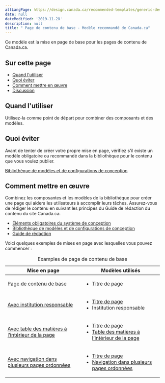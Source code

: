 ```yaml
---
altLangPage: https://design.canada.ca/recommended-templates/generic-destination.html
date: null
dateModified: '2019-11-28'
description: null
title: " Page de contenu de base - Modèle recommandé de Canada.ca"
---
```



<div>

 <section>
  <p>
   Ce modèle est la mise en page de base pour les pages de contenu de Canada.ca.
  </p>
 </section>
 <section>
  <h2>
   Sur cette page
  </h2>
  <ul>
   <li>
    <a href="#quand">
     Quand l'utiliser
    </a>
   </li>
   <li>
    <a href="#eviter">
     Quoi éviter
    </a>
   </li>
   <li>
    <a href="#comment">
     Comment mettre en œuvre
    </a>
   </li>
   <li>
    <a href="#discussion">
     Discussion
    </a>
   </li>
  </ul>
 </section>
 <section>
  <h2 id="quand">
   Quand l'utiliser
  </h2>
  <p>
   Utilisez-la comme point de départ pour combiner des composants et des modèles.
  </p>
 </section>
 <section>
  <h2 id="eviter">
   Quoi éviter
  </h2>
  <p>
   Avant de tenter de créer votre propre mise en page, vérifiez s'il existe un modèle obligatoire ou recommandé dans la bibliothèque pour le contenu que vous voulez publier.
  </p>
  <a href="https://www.canada.ca/fr/gouvernement/a-propos/systeme-conception/bibliotheque-modeles.html">
   Bibliothèque de modèles et de configurations de conception
  </a>
 </section>
 <section>
  <h2 id="comment">
   Comment mettre en œuvre
  </h2>
  <p>
   Combinez les composantes et les modèles de la bibliothèque pour créer une page qui aidera les utilisateurs à accomplir leurs tâches. Assurez-vous de rédiger le contenu en suivant les principes du Guide de rédaction du contenu du site Canada.ca.
  </p>
  <ul>
   <li>
    <a href="{{ site.url }}/specifications/elements-obligatoires.html">
     Éléments obligatoires du système de conception
    </a>
   </li>
   <li>
    <a href="https://www.canada.ca/fr/gouvernement/a-propos/systeme-conception/bibliotheque-modeles.html">
     Bibliothèque de modèles et de configurations de conception
    </a>
   </li>
   <li>
    <a href="https://www.canada.ca/fr/secretariat-conseil-tresor/services/communications-gouvernementales/guide-redaction-contenu-canada.html">
     Guide de rédaction
    </a>
   </li>
  </ul>
  <p>
   Voici quelques exemples de mises en page avec lesquelles vous pouvez commencer :
  </p>
  <div class="row">
   <div class="col-md-9 col-lg-8">
    <table class="table">
     <caption>
      Examples de page de contenu de base
     </caption>
     <thead>
      <tr>
       <th>
        Mise en page
       </th>
       <th>
        Modèles utilisés
       </th>
      </tr>
     </thead>
     <tbody>
      <tr>
       <td>
        <a href="../mise-en-page/generique-base.html">
         Page de contenu de base
        </a>
       </td>
       <td>
        <ul>
         <li>
          <a href="https://www.canada.ca/fr/secretariat-conseil-tresor/services/communications-gouvernementales/guide-redaction-contenu-canada.html#wp5-1">
           Titre de page
          </a>
         </li>
        </ul>
       </td>
      </tr>
      <tr>
       <td>
        <a href="../mise-en-page/generique-institution.html">
         Avec institution responsable
        </a>
       </td>
       <td>
        <ul>
         <li>
          <a href="https://www.canada.ca/fr/secretariat-conseil-tresor/services/communications-gouvernementales/guide-redaction-contenu-canada.html#wp5-1">
           Titre de page
          </a>
         </li>
         <li>
           Institution responsable
         </li>
        </ul>
       </td>
      </tr>
      <tr>
       <td>
        <a href="../mise-en-page/generique-toc.html">
         Avec table des matières à l’intérieur de la page
        </a>
       </td>
       <td>
        <ul>
         <li>
          <a href="https://www.canada.ca/fr/secretariat-conseil-tresor/services/communications-gouvernementales/guide-redaction-contenu-canada.html#wp5-1">
           Titre de page
          </a>
         </li>
         <li>
          <a href="../configurations-conception-communes/table-matiere-interieur.html">
           Table des matières à l’intérieur de la page
          </a>
         </li>
        </ul>
       </td>
      </tr>
      <tr>
       <td>
        <a href="../mise-en-page/generique-sit1.html">
         Avec navigation dans plusieurs pages ordonnées
        </a>
       </td>
       <td>
        <ul>
         <li>
          <a href="https://www.canada.ca/fr/secretariat-conseil-tresor/services/communications-gouvernementales/guide-redaction-contenu-canada.html#wp5-1">
           Titre de page
          </a>
         </li>
         <li>
          <a href="../configurations-conception-communes/navigation-plusieurs-pages.html">
           Navigation dans plusieurs pages ordonnées
          </a>
         </li>
        </ul>
       </td>
      </tr>
     </tbody>
    </table>
   </div>
  </div>
 </section>
